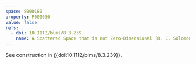 ```yaml
---
space: S000180
property: P000050
value: false
refs:
  - doi: 10.1112/blms/8.3.239
    name: A Scattered Space that is not Zero-Dimensional (R. C. Solomon)
---
```


See construction in {{doi:10.1112/blms/8.3.239}}.
